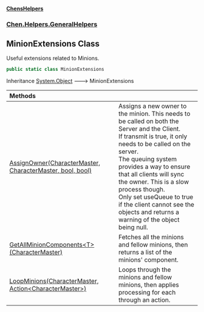 #### [ChensHelpers](index 'index')
### [Chen.Helpers.GeneralHelpers](Chen_Helpers_GeneralHelpers 'Chen.Helpers.GeneralHelpers')
## MinionExtensions Class
Useful extensions related to Minions.  
```csharp
public static class MinionExtensions
```

Inheritance [System.Object](https://docs.microsoft.com/en-us/dotnet/api/System.Object 'System.Object') &#129106; MinionExtensions  

| Methods | |
| :--- | :--- |
| [AssignOwner(CharacterMaster, CharacterMaster, bool, bool)](Chen_Helpers_GeneralHelpers_MinionExtensions_AssignOwner(RoR2_CharacterMaster_RoR2_CharacterMaster_bool_bool) 'Chen.Helpers.GeneralHelpers.MinionExtensions.AssignOwner(RoR2.CharacterMaster, RoR2.CharacterMaster, bool, bool)') | Assigns a new owner to the minion. This needs to be called on both the Server and the Client.<br/>If transmit is true, it only needs to be called on the server.<br/>The queuing system provides a way to ensure that all clients will sync the owner. This is a slow process though.<br/>Only set useQueue to true if the client cannot see the objects and returns a warning of the object being null.<br/> |
| [GetAllMinionComponents&lt;T&gt;(CharacterMaster)](Chen_Helpers_GeneralHelpers_MinionExtensions_GetAllMinionComponents_T_(RoR2_CharacterMaster) 'Chen.Helpers.GeneralHelpers.MinionExtensions.GetAllMinionComponents&lt;T&gt;(RoR2.CharacterMaster)') | Fetches all the minions and fellow minions, then returns a list of the minions' component.<br/> |
| [LoopMinions(CharacterMaster, Action&lt;CharacterMaster&gt;)](Chen_Helpers_GeneralHelpers_MinionExtensions_LoopMinions(RoR2_CharacterMaster_System_Action_RoR2_CharacterMaster_) 'Chen.Helpers.GeneralHelpers.MinionExtensions.LoopMinions(RoR2.CharacterMaster, System.Action&lt;RoR2.CharacterMaster&gt;)') | Loops through the minions and fellow minions, then applies processing for each through an action.<br/> |
